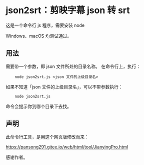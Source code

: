 # json2srt：剪映字幕 json 转 srt

这是一个命令行 js 程序，需要安装 node

Windows、macOS 均测试通过。

## 用法
需要带一个参数，即 json 文件所处的目录名称。
在命令行上，执行：

        node json2srt.js <json 文件的上级目录名>

如果不知道「json 文件的上级目录名」，可以不带参数执行：

        node json2srt.js

命令会提示你到哪个目录下去找。

## 声明
此命令行工具，是用这个网页版修改而来：

https://pansong291.gitee.io/web/html/tool/JianyingPro.html

感谢作者。
